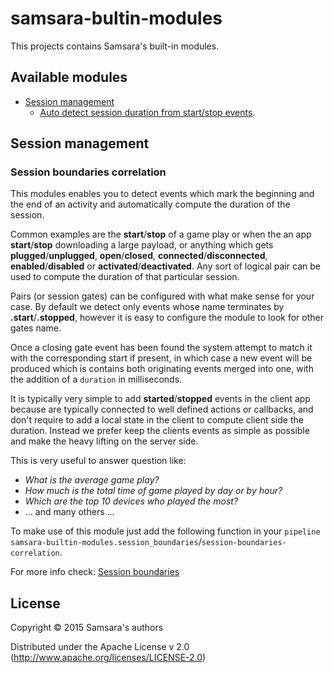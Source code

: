 # samsara-bultin-modules

This projects contains Samsara's built-in modules.

## Available modules

  * [Session management](#session-management)
    * [Auto detect session duration from start/stop events](#session-boundaries-correlation).

## Session management

### Session boundaries correlation

This modules enables you to detect events which mark the beginning and the end
of an activity and automatically compute the duration of the session.

Common examples are the **start**/**stop** of a game play or when the an app
**start**/**stop** downloading a large payload, or anything which gets
**plugged**/**unplugged**, **open**/**closed**, **connected**/**disconnected**,
**enabled**/**disabled** or **activated**/**deactivated**. Any sort of logical
pair can be used to compute the duration of that particular session.

Pairs (or session gates) can be configured with what make sense for your case.
By default we detect only events whose name terminates by **.start**/**.stopped**,
however it is easy to configure the module to look for other gates name.

Once a closing gate event has been found the system attempt to match it with
the corresponding start if present, in which case a new event will be produced
which is contains both originating events merged into one, with the addition
of a `duration` in milliseconds.

It is typically very simple to add **started**/**stopped** events in the client
app because are typically connected to well defined actions or callbacks,
and don't require to add a local state in the client to compute client side
the duration. Instead we prefer keep the clients events as simple as possible
and make the heavy lifting on the server side.

This is very useful to answer question like:
  * *What is the average game play?*
  * *How much is the total time of game played by day or by hour?*
  * *Which are the top 10 devices who played the most?*
  * ... and many others ...

To make use of this module just add the following function in your `pipeline`
`samsara-builtin-modules.session_boundaries`/`session-boundaries-correlation`.

For more info check: [Session boundaries](/doc/session-boundaries-module.md)

## License

Copyright © 2015 Samsara's authors

Distributed under the Apache License v 2.0 (http://www.apache.org/licenses/LICENSE-2.0)
